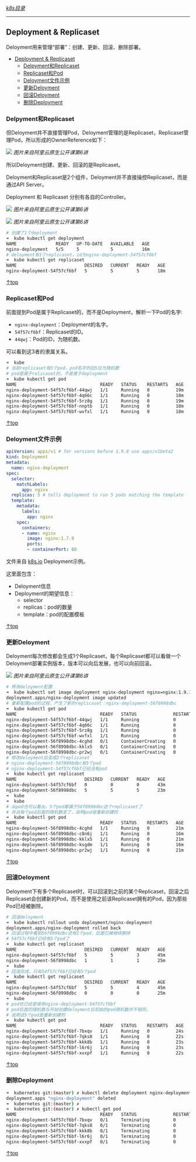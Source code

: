 [*k8s目录*](https://github.com/Shitaibin/notes/tree/master/kubernetes#%E7%9B%AE%E5%BD%95)

----

## Deployment & Replicaset

Deloyment用来管理“部署”：创建、更新、回滚、删除部署。

- [Deployment & Replicaset](#Deployment--Replicaset)
  - [Delpyment和Replicaset](#Delpyment%E5%92%8CReplicaset)
  - [Replicaset和Pod](#Replicaset%E5%92%8CPod)
  - [Deloyment文件示例](#Deloyment%E6%96%87%E4%BB%B6%E7%A4%BA%E4%BE%8B)
  - [更新Deloyment](#%E6%9B%B4%E6%96%B0Deloyment)
  - [回滚Deloyment](#%E5%9B%9E%E6%BB%9ADeloyment)
  - [删除Deployment](#%E5%88%A0%E9%99%A4Deployment)


### Delpyment和Replicaset

但Deloyment并不直接管理Pod，Deloyment管理的是Replicaset，Replicaset管理Pod，所以形成的OwnerReference如下：

![](http://img.lessisbetter.site/k8s-deloyment-replicaset.png)
*图片来自阿里云原生公开课第6讲*

所以Deloyment创建、更新、回滚的是Replicaset。

Deloyment和Replicaset是2个组件，Deloyment并不直接操控Replicaset，而是通过API Server。

Deployment 和 Replicaset 分别有各自的Controller。

![](http://img.lessisbetter.site/k8s-deloyment-arch.png)
*图片来自阿里云原生公开课第6讲*

![](http://img.lessisbetter.site/k8s-replicaset-arch.png)
*图片来自阿里云原生公开课第6讲*

```sh
# 创建了1个deployment
➜  kube kubectl get deployment
NAME               READY   UP-TO-DATE   AVAILABLE   AGE
nginx-deployment   5/5     5            5           16m
# deloyment有1个replicaset，id为nginx-deployment-54f57cf6bf
➜  kube kubectl get replicaset
NAME                          DESIRED   CURRENT   READY   AGE
nginx-deployment-54f57cf6bf   5         5         5       18m
```
[↑top](#Deployment)

### Replicaset和Pod

前面提到Pod是属于Replicaset的，而不是Deployment，解析一下Pod的名字:

- `nginx-deployment`：Deployment的名字。
- `54f57cf6bf`：Replicaset的ID。
- `44qwj`：Pod的ID，为随机数。

可以看到这3者的隶属关系。

```sh
➜  kube
# 当前replicaset有5个pod，pod名字的后5位为随机数
# pod是属于relicaset的，不是属于deployment
➜  kube kubectl get pod
NAME                                READY   STATUS    RESTARTS   AGE
nginx-deployment-54f57cf6bf-44qwj   1/1     Running   0          19m
nginx-deployment-54f57cf6bf-4q66c   1/1     Running   0          18m
nginx-deployment-54f57cf6bf-5rz8g   1/1     Running   0          19m
nginx-deployment-54f57cf6bf-nnptb   1/1     Running   0          18m
nginx-deployment-54f57cf6bf-wvfxl   1/1     Running   0          18m
```
[↑top](#Deployment)

### Deloyment文件示例

```yaml
apiVersion: apps/v1 # for versions before 1.9.0 use apps/v1beta2
kind: Deployment
metadata:
  name: nginx-deployment
spec:
  selector:
    matchLabels:
      app: nginx
  replicas: 5 # tells deployment to run 5 pods matching the template
  template:
    metadata:
      labels:
        app: nginx
    spec:
      containers:
      - name: nginx
        image: nginx:1.7.9
        ports:
        - containerPort: 80
```
文件来自 [k8s.io](https://k8s.io/examples/application/deployment.yaml) Deployment示例。

这里面包含：
- Deloyment信息
- Deployment的期望信息：
    - selector
    - replicas：pod的数量
    - template：pod的配置模板

[↑top](#Deployment)

### 更新Deloyment

Deloyment每次修改都会生成1个Replicaset，每个Replicaset都可以看做一个Deloyment部署实例版本，版本可以向后发展，也可以向前回滚。

![](http://img.lessisbetter.site/k8s-deployment-update.png)
*图片来自阿里云原生公开课第6讲*

```sh
# 修改deloyment配置
➜  kube kubectl set image deployment nginx-deployment nginx=nginx:1.9.1
deployment.apps/nginx-deployment image updated
# 重新配置pod的过程，产生了新的replicaset：nginx-deployment-56f8998dbc
➜  kube kubectl get pod
NAME                                READY   STATUS              RESTARTS   AGE
nginx-deployment-54f57cf6bf-44qwj   1/1     Running             0          21m
nginx-deployment-54f57cf6bf-4q66c   1/1     Running             0          20m
nginx-deployment-54f57cf6bf-5rz8g   1/1     Running             0          21m
nginx-deployment-54f57cf6bf-wvfxl   1/1     Running             0          20m
nginx-deployment-56f8998dbc-4cghd   0/1     ContainerCreating   0          63s
nginx-deployment-56f8998dbc-kklx5   0/1     ContainerCreating   0          63s
nginx-deployment-56f8998dbc-pr2wj   0/1     ContainerCreating   0          63s
# 修改deloyment后变成2个replicaset
# nginx-deployment-56f8998dbc有5个pod
# nginx-deployment-54f57cf6bf已经没有pod
➜  kube kubectl get replicaset
NAME                          DESIRED   CURRENT   READY   AGE
nginx-deployment-54f57cf6bf   0         0         0       43m
nginx-deployment-56f8998dbc   5         5         5       23m
➜  kube
➜  kube
# 从pod也可以看出，5个pod都属于56f8998dbc这个replicaset了
# 并且每个pod后面的随机数变了，说明pod是重新创建的
➜  kube kubectl get pod
NAME                                READY   STATUS    RESTARTS   AGE
nginx-deployment-56f8998dbc-4cghd   1/1     Running   0          21m
nginx-deployment-56f8998dbc-c8n6j   1/1     Running   0          16m
nginx-deployment-56f8998dbc-kklx5   1/1     Running   0          21m
nginx-deployment-56f8998dbc-ksgdm   1/1     Running   0          16m
nginx-deployment-56f8998dbc-pr2wj   1/1     Running   0          21m
```

[↑top](#Deployment)

### 回滚Deloyment

Deloyment下有多个Replicaset时，可以回滚到之前的某个Replicaset，回滚之后Replicaset会创建新的Pod，而不是使用之前该Replicaset拥有的Pod，因为那些Pod已经被删除。

```sh
# 回滚deloyment
➜  kube kubectl rollout undo deployment/nginx-deployment
deployment.apps/nginx-deployment rolled back
# 回滚过程中看到56f8998dbc还有1个pod，后面已被继续删除
# 54f57cf6bf已经有5个pod了
➜  kube kubectl get replicaset
NAME                          DESIRED   CURRENT   READY   AGE
nginx-deployment-54f57cf6bf   5         5         3       45m
nginx-deployment-56f8998dbc   1         1         1       25m
➜  kube
# 回滚完成，只有54f57cf6bf已经有5个pod
➜  kube kubectl get replicaset
NAME                          DESIRED   CURRENT   READY   AGE
nginx-deployment-54f57cf6bf   5         5         4       45m
nginx-deployment-56f8998dbc   0         0         0       25m
➜  kube
# pod也已经是使用nginx-deployment-54f57cf6bf
# pod后面的随机数与开始创建deloyment后初始的pod随机数并不相同，
# 说明这5个pod是重新创建的
➜  kube kubectl get pod
NAME                                READY   STATUS    RESTARTS   AGE
nginx-deployment-54f57cf6bf-7bxqv   1/1     Running   0          24s
nginx-deployment-54f57cf6bf-7qks8   1/1     Running   0          22s
nginx-deployment-54f57cf6bf-kkk8b   1/1     Running   0          23s
nginx-deployment-54f57cf6bf-l6r6j   1/1     Running   0          23s
nginx-deployment-54f57cf6bf-xvxpf   1/1     Running   0          22s
```

[↑top](#Deployment)

### 删除Deployment

```sh
➜  kubernetes git:(master) ✗ kubectl delete deployment nginx-deployment
deployment.apps "nginx-deployment" deleted
➜  kubernetes git:(master) ✗
➜  kubernetes git:(master) ✗ kubectl get pod
NAME                                READY   STATUS              RESTARTS   AGE
nginx-deployment-54f57cf6bf-7bxqv   0/1     Terminating         0          8h
nginx-deployment-54f57cf6bf-7qks8   0/1     Terminating         0          8h
nginx-deployment-54f57cf6bf-kkk8b   0/1     Terminating         0          8h
nginx-deployment-54f57cf6bf-l6r6j   0/1     Terminating         0          8h
nginx-deployment-54f57cf6bf-xvxpf   0/1     Terminating         0          8h
```

[↑top](#Deployment)